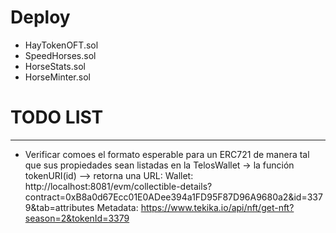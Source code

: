 # Deploy
- HayTokenOFT.sol
- SpeedHorses.sol
- HorseStats.sol
- HorseMinter.sol




# TODO LIST
-----------
+ Verificar comoes el formato esperable para un ERC721 de manera tal que sus propiedades sean listadas en la TelosWallet
-> la función tokenURI(id)
--> retorna una URL:
  Wallet: http://localhost:8081/evm/collectible-details?contract=0xB8a0d67Ecc01E0ADee394a1FD95F87D96A9680a2&id=3379&tab=attributes
  Metadata: https://www.tekika.io/api/nft/get-nft?season=2&tokenId=3379


